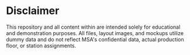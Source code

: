 # Disclaimer

This repository and all content within are intended solely for educational and demonstration purposes. All files, layout images, and mockups utilize dummy data and do not reflect MSA's confidential data, actual production floor, or station assignments. 

